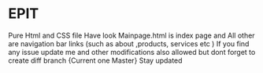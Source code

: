 # EPIT
Pure Html and CSS file 
Have look 
Mainpage.html is index page 
and All other are navigation bar links (such as about ,products, services etc )
If you find any issue update me and other modifications also allowed but dont forget to create diff branch {Current one Master}
Stay updated

